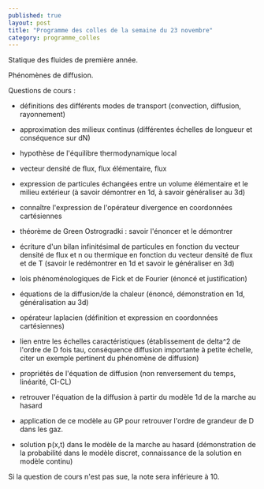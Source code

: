 ```yaml
---
published: true
layout: post
title: "Programme des colles de la semaine du 23 novembre"
category: programme_colles
---
```


Statique des fluides de première année.

Phénomènes de diffusion.

Questions de cours :

- définitions des différents modes de transport (convection, diffusion, rayonnement)

- approximation des milieux continus (différentes échelles de longueur et conséquence sur dN)

- hypothèse de l'équilibre thermodynamique local

- vecteur densité de flux, flux élémentaire, flux

- expression de particules échangées entre un volume élémentaire et le milieu extérieur (à savoir démontrer en 1d, à savoir généraliser au 3d)

- connaître l'expression de l'opérateur divergence en coordonnées cartésiennes

- théorème de Green Ostrogradki : savoir l'énoncer et le démontrer

- écriture d'un bilan infinitésimal de particules en fonction du vecteur densité de flux et n ou thermique en fonction du vecteur densité de flux et de T (savoir le redémontrer en 1d et savoir le généraliser en 3d)

- lois phénoménologiques de Fick et de Fourier (énoncé et justification)

- équations de la diffusion/de la chaleur (énoncé, démonstration en 1d, généralisation au 3d)

- opérateur laplacien (définition et expression en coordonnées cartésiennes)

- lien entre les échelles caractéristiques (établissement de delta^2 de l'ordre de D fois tau, conséquence diffusion importante à petite échelle, citer un exemple pertinent du phénomène de diffusion)

- propriétés de l'équation de diffusion (non renversement du temps, linéarité, CI-CL)

- retrouver l'équation de la diffusion à partir du modèle 1d de la marche au hasard

- application de ce modèle au GP pour retrouver l'ordre de grandeur de D dans les gaz.

- solution p(x,t) dans le modèle de la marche au hasard (démonstration de la probabilité dans le modèle discret, connaissance de la solution en modèle continu)

Si la question de cours n'est pas sue, la note sera inférieure à 10.
